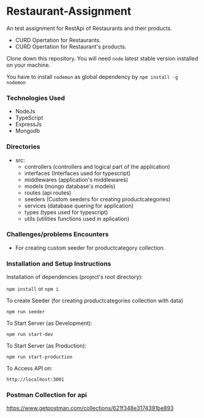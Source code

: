 # Restaurant-Assignment

An test assignment for RestApi of Restaurants and their products.

- CURD Opertation for Restaurants.
- CURD Opertation for Restaurant's products.

Clone down this repository. You will need `node` latest stable version installed on your machine.  

You have to install `nodemon` as global dependency by `npm install -g nodemon`

### Technologies Used
- NodeJs
- TypeScript
- ExpressJs
- Mongodb

### Directories
 - src:
    - controllers (controllers and logical part of the application)
    - interfaces (Interfaces used for typescript)
    - middlewares (application's middlewares)
    - models (mongo database's models)
    - routes (api routes)
    - seeders (Custom seeders for creating productcategories)
    - services (database quering for application)
    - types (types used for typescript)
    - utils (utilities functions used in aplication)

### Challenges/problems Encounters
- For creating custom seeder for productcategory collection.
### Installation and Setup Instructions

Installation of dependencies (project's root directory):

`npm install` or `npm i`

To create Seeder (for creating productcategories collection with data)

`npm run seeder`
  
To Start Server (as Development):

`npm run start-dev`

To Start Server (as Production):

`npm run start-production`

To Access API on:

`http://localhost:3001`

### Postman Collection for api
[https://www.getpostman.com/collections/621f348e3174391be893 ](https://www.getpostman.com/collections/621f348e3174391be893 "Postman Collection")
